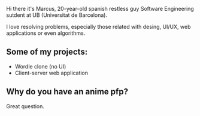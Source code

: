 Hi there it's Marcus, 20-year-old spanish restless guy Software Engineering sutdent at UB (Universitat de Barcelona).

I love resolving problems, especially those related with desing, UI/UX, web applications or even algorithms.

## Some of my projects:

- Wordle clone (no UI)
- Client-server web application

## Why do you have an anime pfp?

Great question.
